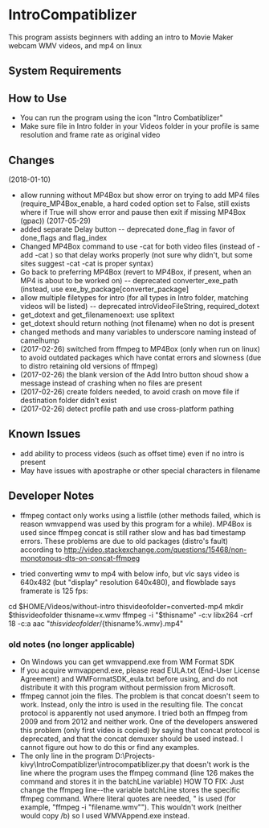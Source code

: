 # IntroCompatiblizer
This program assists beginners with adding an intro to Movie Maker webcam WMV videos, and mp4 on linux

## System Requirements

## How to Use
* You can run the program using the icon "Intro Combatiblizer"
* Make sure file in Intro folder in your Videos folder in your profile is same resolution and frame rate as original video

## Changes
(2018-01-10)
* allow running without MP4Box but show error on trying to add MP4 files (require_MP4Box_enable, a hard coded option set to False, still exists where if True will show error and pause then exit if missing MP4Box (gpac))
(2017-05-29)
* added separate Delay button
-- deprecated done_flag in favor of done_flags and flag_index
* Changed MP4Box command to use -cat for both video files (instead of -add <file1> -cat <file2>) so that delay works properly (not sure why didn't, but some sites suggest -cat <file1> -cat <file2> is proper syntax)
* Go back to preferring MP4Box (revert to MP4Box, if present, when an MP4 is about to be worked on)
-- deprecated converter_exe_path (instead, use exe_by_package[converter_package]
* allow multiple filetypes for intro (for all types in Intro folder, matching videos will be listed)
-- deprecated introVideoFileString, required_dotext
* get_dotext and get_filenamenoext: use splitext
* get_dotext should return nothing (not filename) when no dot is present
* changed methods and many variables to underscore naming instead of camelhump
* (2017-02-26) switched from ffmpeg to MP4Box (only when run on linux) to avoid outdated packages which have contat errors and slowness (due to distro retaining old versions of ffmpeg)
* (2017-02-26) the blank version of the Add Intro button shoud show a message instead of crashing when no files are present
* (2017-02-26) create folders needed, to avoid crash on move file if destination folder didn't exist
* (2017-02-26) detect profile path and use cross-platform pathing

## Known Issues
* add ability to process videos (such as offset time) even if no intro is present
* May have issues with apostraphe or other special characters in filename

## Developer Notes
* ffmpeg contact only works using a listfile (other methods failed, which is reason wmvappend was used by this program for a while).
MP4Box is used since ffmpeg concat is still rather slow and has bad timestamp errors. These problems are due to old packages (distro's fault) according to http://video.stackexchange.com/questions/15468/non-monotonous-dts-on-concat-ffmpeg

* tried converting wmv to mp4 with below info, but vlc says video is 640x482 (but "display" resolution 640x480), and flowblade says framerate is 125 fps:

cd $HOME/Videos/without-intro
thisvideofolder=converted-mp4
mkdir $thisvideofolder
thisname=x.wmv
ffmpeg -i "$thisname" -c:v libx264 -crf 18 -c:a aac "$thisvideofolder/${thisname%.wmv}.mp4"

### old notes (no longer applicable)
* On Windows you can get wmvappend.exe from WM Format SDK
* If you acquire wmvappend.exe, please read EULA.txt (End-User License Agreement) and WMFormatSDK_eula.txt before using, and do not distribute it with this program without permission from Microsoft.
* ffmpeg cannot join the files. The problem is that concat doesn't seem to work. Instead, only the intro is used in the resulting file. The concat protocol is apparently not used anymore. I tried both an ffmpeg from 2009 and from 2012 and neither work.
One of the developers answered this problem (only first video is copied) by saying that concat protocol is deprecated,
and that the concat demuxer should be used instead. I cannot figure out how to do this or find any examples.
* The only line in the program D:\Projects-kivy\IntroCompatiblizer\introcompatiblizer.py
that doesn't work is the line where the program uses the ffmpeg command (line 126 makes the command and stores it in the batchLine variable)
HOW TO FIX: Just change the ffmpeg line--the variable batchLine stores the specific ffmpeg command. Where literal quotes are needed, \" is used (for example, "ffmpeg -i \"filename.wmv\"").
This wouldn't work (neither would copy /b) so I used WMVAppend.exe instead.

